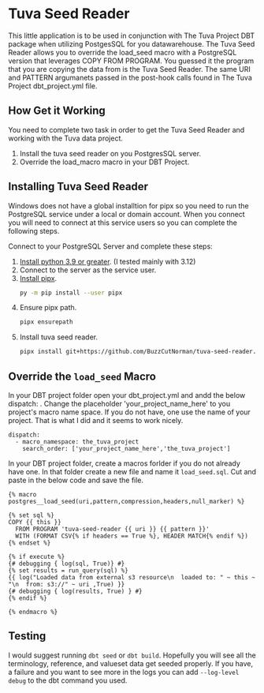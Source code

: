 # Tuva Seed Reader #
This little application is to be used in conjunction with The Tuva Project DBT package when utilizing PostgesSQL for you datawarehouse.  The Tuva Seed Reader allows you to override the load_seed macro with a PostgreSQL version that leverages COPY FROM PROGRAM.  You guessed it the program that you are copying the data from is the Tuva Seed Reader.  The same URI and PATTERN argumanets passed in the post-hook calls found in The Tuva Project dbt_project.yml file.

## How Get it Working ##
You need to complete two task in order to get the Tuva Seed Reader and working with the Tuva data project.

1) Install the tuva seed reader on you PostgresSQL server.
2) Override the load_macro macro in your DBT Project.

## Installing Tuva Seed Reader ##
Windows does not have a global installtion for pipx so you need to run the PostgreSQL service under a local or domain account.  When you connect you will need to connect at this service users so you can complete the following steps.

Connect to your PostgreSQL Server and complete these steps:

1. [Install python 3.9 or greater](https://www.python.org/downloads/). (I tested mainly with 3.12)
2. Connect to the server as the service user.
3. [Install pipx](https://pipx.pypa.io/latest/installation/).
    ```bash
    py -m pip install --user pipx
    ```
4. Ensure pipx path.
    ```bash
    pipx ensurepath
    ```
5. Install tuva seed reader.
    ```bash
    pipx install git+https://github.com/BuzzCutNorman/tuva-seed-reader.git
    ```

## Override the `load_seed` Macro ##
In your DBT project folder open your dbt_project.yml and andd the below dispatch: .  Change the placeholder 'your_project_name_here' to you project's macro name space.  If you do not have, one use the name of your project.  That is what I did and it seems to work nicely.

```
dispatch:
  - macro_namespace: the_tuva_project
    search_order: ['your_project_name_here','the_tuva_project']
```

In your DBT project folder, create a macros forlder if you do not already have one.  In that folder create a new file and name it `load_seed.sql`.  Cut and paste in the below code and save the file.

```
{% macro postgres__load_seed(uri,pattern,compression,headers,null_marker) %}

{% set sql %}
COPY {{ this }}
  FROM PROGRAM 'tuva-seed-reader {{ uri }} {{ pattern }}'
  WITH (FORMAT CSV{% if headers == True %}, HEADER MATCH{% endif %})
{% endset %}

{% if execute %}
{# debugging { log(sql, True)} #}
{% set results = run_query(sql) %}
{{ log("Loaded data from external s3 resource\n  loaded to: " ~ this ~ "\n  from: s3://" ~ uri ,True) }}
{# debugging { log(results, True) } #}
{% endif %}

{% endmacro %}
```

## Testing ##
I would suggest running `dbt seed` or `dbt build`.  Hopefully you will see all the terminology, reference, and valueset data get seeded properly.  If you have, a failure and you want to see more in the logs you can add `--log-level debug` to the dbt command you used.
